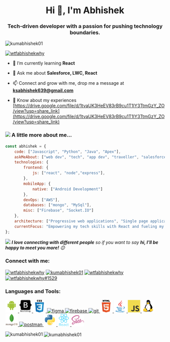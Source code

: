 <h1 align="center">Hi 👋, I'm Abhishek</h1>
<h3 align="center">Tech-driven developer with a passion for pushing technology boundaries.</h3>

<p align="left"> <img src="https://komarev.com/ghpvc/?username=kumabhishek01&label=Profile%20views&color=0e75b6&style=flat" alt="kumabhishek01" /> </p>

<p align="left"> <a href="https://twitter.com/wtfabhishekwhy" target="blank"><img src="https://img.shields.io/twitter/follow/wtfabhishekwhy?logo=twitter&style=for-the-badge" alt="wtfabhishekwhy" /></a> </p>

- 🌱 I’m currently learning **React**

- 💬 Ask me about **Salesforce, LWC, React**

- 📫 Connect and grow with me, drop me a message at **ksabhishek639@gmail.com**

- 📄 Know about my experiences [https://drive.google.com/file/d/1tvaUK3HeEV83rB9cu1T1lY3TtmGzY_ZO/view?usp=share_link](https://drive.google.com/file/d/1tvaUK3HeEV83rB9cu1T1lY3TtmGzY_ZO/view?usp=share_link)


### <img src="https://media.giphy.com/media/VgCDAzcKvsR6OM0uWg/giphy.gif" width="50"> A little more about me...  

```javascript
const abhishek = {
    code: ["Javascript", "Python", "Java", "Apex"],
    askMeAbout: ["web dev", "tech", "app dev", "traveller", "salesforce"],
    technologies: {
        frontend: {
            js: ["react", "node","express"],
        },
        mobileApp: {
            native: ["Android Development"]
        },
        devOps: ["AWS"],
        databases: ["mongo", "MySql"],
        misc: ["Firebase", "Socket.IO"]
    },
    architecture: ["Progressive web applications", "Single page applications"],
    currentFocus: "Empowering my tech skills with React and fueling my wanderlust by exploring India."
};
```

<img src="https://media.giphy.com/media/LnQjpWaON8nhr21vNW/giphy.gif" width="60"> <em><b>I love connecting with different people</b> so if you want to say <b>hi, I'll be happy to meet you more!</b> 😊</em>

<h3 align="left">Connect with me:</h3>
<p align="left">
<a href="https://twitter.com/wtfabhishekwhy" target="blank"><img align="center" src="https://raw.githubusercontent.com/rahuldkjain/github-profile-readme-generator/master/src/images/icons/Social/twitter.svg" alt="wtfabhishekwhy" height="30" width="40" /></a>
<a href="https://linkedin.com/in/kumabhishek01" target="blank"><img align="center" src="https://raw.githubusercontent.com/rahuldkjain/github-profile-readme-generator/master/src/images/icons/Social/linked-in-alt.svg" alt="kumabhishek01" height="30" width="40" /></a>
<a href="https://instagram.com/wtfabhishekwhy" target="blank"><img align="center" src="https://raw.githubusercontent.com/rahuldkjain/github-profile-readme-generator/master/src/images/icons/Social/instagram.svg" alt="wtfabhishekwhy" height="30" width="40" /></a>
<a href="https://discord.gg/wtfabhishekwhy#1529" target="blank"><img align="center" src="https://raw.githubusercontent.com/rahuldkjain/github-profile-readme-generator/master/src/images/icons/Social/discord.svg" alt="wtfabhishekwhy#1529" height="30" width="40" /></a>
</p>

<h3 align="left">Languages and Tools:</h3>
<p align="left"> <a href="https://developer.android.com" target="_blank" rel="noreferrer"> <img src="https://raw.githubusercontent.com/devicons/devicon/master/icons/android/android-original-wordmark.svg" alt="android" width="40" height="40"/> </a> <a href="https://getbootstrap.com" target="_blank" rel="noreferrer"> <img src="https://raw.githubusercontent.com/devicons/devicon/master/icons/bootstrap/bootstrap-plain-wordmark.svg" alt="bootstrap" width="40" height="40"/> </a> <a href="https://www.w3schools.com/css/" target="_blank" rel="noreferrer"> <img src="https://raw.githubusercontent.com/devicons/devicon/master/icons/css3/css3-original-wordmark.svg" alt="css3" width="40" height="40"/> </a> <a href="https://www.figma.com/" target="_blank" rel="noreferrer"> <img src="https://www.vectorlogo.zone/logos/figma/figma-icon.svg" alt="figma" width="40" height="40"/> </a> <a href="https://firebase.google.com/" target="_blank" rel="noreferrer"> <img src="https://www.vectorlogo.zone/logos/firebase/firebase-icon.svg" alt="firebase" width="40" height="40"/> </a> <a href="https://git-scm.com/" target="_blank" rel="noreferrer"> <img src="https://www.vectorlogo.zone/logos/git-scm/git-scm-icon.svg" alt="git" width="40" height="40"/> </a> <a href="https://www.w3.org/html/" target="_blank" rel="noreferrer"> <img src="https://raw.githubusercontent.com/devicons/devicon/master/icons/html5/html5-original-wordmark.svg" alt="html5" width="40" height="40"/> </a> <a href="https://www.java.com" target="_blank" rel="noreferrer"> <img src="https://raw.githubusercontent.com/devicons/devicon/master/icons/java/java-original.svg" alt="java" width="40" height="40"/> </a> <a href="https://developer.mozilla.org/en-US/docs/Web/JavaScript" target="_blank" rel="noreferrer"> <img src="https://raw.githubusercontent.com/devicons/devicon/master/icons/javascript/javascript-original.svg" alt="javascript" width="40" height="40"/> </a> <a href="https://www.linux.org/" target="_blank" rel="noreferrer"> <img src="https://raw.githubusercontent.com/devicons/devicon/master/icons/linux/linux-original.svg" alt="linux" width="40" height="40"/> </a> <a href="https://www.mongodb.com/" target="_blank" rel="noreferrer"> <img src="https://raw.githubusercontent.com/devicons/devicon/master/icons/mongodb/mongodb-original-wordmark.svg" alt="mongodb" width="40" height="40"/> </a> <a href="https://postman.com" target="_blank" rel="noreferrer"> <img src="https://www.vectorlogo.zone/logos/getpostman/getpostman-icon.svg" alt="postman" width="40" height="40"/> </a> <a href="https://www.python.org" target="_blank" rel="noreferrer"> <img src="https://raw.githubusercontent.com/devicons/devicon/master/icons/python/python-original.svg" alt="python" width="40" height="40"/> </a> <a href="https://reactjs.org/" target="_blank" rel="noreferrer"> <img src="https://raw.githubusercontent.com/devicons/devicon/master/icons/react/react-original-wordmark.svg" alt="react" width="40" height="40"/> </a> <a href="https://sass-lang.com" target="_blank" rel="noreferrer"> <img src="https://raw.githubusercontent.com/devicons/devicon/master/icons/sass/sass-original.svg" alt="sass" width="40" height="40"/> </a> </p>

<p><img align="left" src="https://github-readme-stats.vercel.app/api/top-langs?username=kumabhishek01&show_icons=true&locale=en&layout=compact" alt="kumabhishek01" /></p>

<p>&nbsp;<img align="center" src="https://github-readme-stats.vercel.app/api?username=kumabhishek01&show_icons=true&locale=en" alt="kumabhishek01" /></p>
